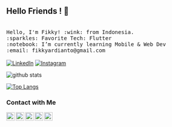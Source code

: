 ## Hello Friends ! 👋


<p>
  <br>
  <samp>
    Hello, I'm Fikky! :wink: from Indonesia.<br>
    :sparkles: Favorite Tech: Flutter <br>
    :notebook: I’m currently learning Mobile & Web Dev <br>
    :email:	fikkyardianto@gmail.com <br>
  </samp>
  <br>
  <a href="https://www.linkedin.com/in/fikkyardianto/" target="_blank"><img src="https://img.shields.io/badge/LinkedIn-%230077B5.svg?&style=flat-square&logo=linkedin&logoColor=white" alt="LinkedIn"></a>
<a href="https://www.instagram.com/fikkyardianto/" target="_blank"><img src="https://img.shields.io/badge/Instagram-%23E4405F.svg?&style=flat-square&logo=instagram&logoColor=white" alt="Instagram"></a><br>
  
  
  ![github stats](https://github-readme-stats.vercel.app/api?username=gonexwind&show_icons=true)
  
  [![Top Langs](https://github-readme-stats.vercel.app/api/top-langs/?username=gonexwind&show_icons=true&theme=buefy&layout=compact&cache_seconds=1800)](https://github.com/gonexwind)
</p>

### Contact with Me

[<img align="left" alt="Fikky Ardianto | LinkedIn" width=22px src="https://cdn.jsdelivr.net/npm/simple-icons@v3/icons/linkedin.svg">][linkedin]
[<img align="left" alt="Fikky Ardianto | Facebook" width=22px src="https://cdn.jsdelivr.net/npm/simple-icons@v3/icons/facebook.svg">][facebook]
[<img align="left" alt="Fikky Ardianto | Instagram" width=22px src="https://cdn.jsdelivr.net/npm/simple-icons@v3/icons/instagram.svg">][instagram]
[<img align="left" alt="Fikky Ardianto | Blogger" width=22px src="https://cdn.jsdelivr.net/npm/simple-icons@v3/icons/blogger.svg">][blogger]
[<img align="left" alt="Fikky Ardianto | Youtube" width=22px src="https://cdn.jsdelivr.net/npm/simple-icons@v3/icons/youtube.svg">][youtube]

[youtube]: https://www.youtube.com/channel/UCKv1DvnWiOXl1GtCFEZKr1Q
[linkedin]: https://www.linkedin.com/in/fikkyardianto/
[instagram]: https://www.instagram.com/fikkyardianto/
[blogger]: https://fikkyardianto.blogspot.com/
[facebook]: https://www.facebook.com/fikky.ardi
